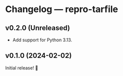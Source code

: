# Changelog — repro-tarfile

## v0.2.0 (Unreleased)

- Add support for Python 3.13.

## v0.1.0 (2024-02-02)

Initial release! 🎉
